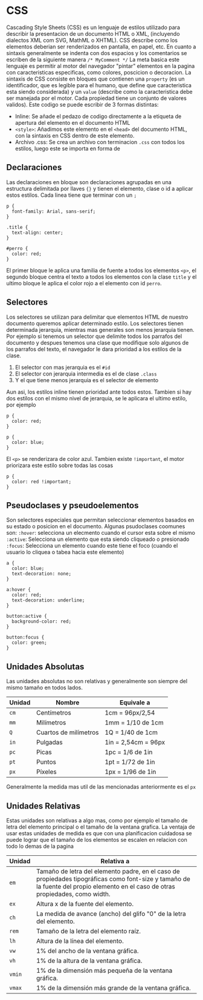 # CSS
Cascading Style Sheets (CSS) es un lenguaje de estilos utilizado para describir la presentacion de un documento HTML o XML, (incluyendo dialectos XML com SVG, MathML o XHTML). CSS describe como los elementos deberian ser renderizados en pantalla, en papel, etc.
En cuanto a sintaxis generalmente se indenta con dos espacios y los comentarios se escriben de la siguiente manera ```/* MyComment */```
La meta basica este lenguaje es permitir al motor del navegador "pintar" elementos en la pagina con caracteristicas especificas, como colores, poscicion o decoracion. La sintaxis de CSS consiste en bloques que contienen una ```property```  (es un identificador, que es legible para el humano, que define que caracteristica esta siendo considerada) y un ```value``` (describe como la caracteristica debe ser manejada por el motor. Cada propiedad tiene un conjunto de valores validos).
Este codigo se puede escribir de 3 formas distintas:
- Inline: Se añade el pedazo de codigo directamente a la etiqueta de apertura del elemento en el documento HTML
- ```<style>```: Añadimos este elemento en el ```<head>``` del documento HTML, con la sintaxis en CSS dentro de este elemento.
- Archivo .css: Se crea un archivo con terminacion ```.css``` con todos los estilos, luego este se importa en forma de 

## Declaraciones
Las declaraciones en bloque son declaraciones agrupadas en una estructura delimitada por llaves ```{}``` y tienen el elemento, clase o id a aplicar estos estilos. Cada linea tiene que terminar con un ```;```

```
p { 
  font-family: Arial, sans-serif; 
}

.title {
  text-align: center;
}

#perro {
  color: red;
}
```

El primer bloque le aplica una familia de fuente a todos los elementos ```<p>```, el segundo bloque centra el texto a todos los elementos con la clase ```title``` y el ultimo bloque le aplica el color rojo a el elemento con id ```perro```.

## Selectores
Los selectores se utilizan para delimitar que elementos HTML de nuestro documento queremos aplicar determinado estilo.
Los selectores tienen determinada jerarquia, mientras mas generales son menos jerarquia tienen. Por ejemplo si tenemos un selector que delimite todos los parrafos del documento y despues tenemos una clase que modifique solo algunos de los parrafos del texto, el navegador le dara prioridad a los estilos de la clase.

1. El selector con mas jerarquia es el ```#id```
2. El selector con jerarquia intermedia es el de clase ```.class```
3. Y el que tiene menos jerarquia es el selector de elemento

Aun asi, los estilos inline tienen prioridad ante todos estos. Tambien si hay dos estilos con el mismo nivel de jerarquia, se le aplicara el ultimo estilo, por ejemplo

```
p {
  color: red;
}

p {
  color: blue;
}
```

El ```<p>``` se renderizara de color azul.
Tambien existe ```!important```, el motor priorizara este estilo sobre todas las cosas

```
p { 
  color: red !important; 
}
```

## Pseudoclases y pseudoelementos
Son selectores especiales que permitan seleccionar elementos basados en su estado o posicion en el documento.
Algunas psudoclases coomunes son:
```:hover```: selecciona un elecmento cuando el cursor esta sobre el mismo
```:active```: Selecciona un elemento que esta siendo cliqueado o presionado
```:focus```: Selecciona un elemento cuando este tiene el foco (cuando el usuario lo cliquea o tabea hacia este elemento)

```
a {
  color: blue;
  text-decoration: none;
}

a:hover {
  color: red;
  text-decoration: underline;
}
  
button:active { 
  background-color: red; 
}

button:focus { 
  color: green; 
}
```


## Unidades Absolutas
Las unidades absolutas no son relativas y generalmente son siempre del mismo tamaño en todos lados.

<table>
  <thead>
    <tr>
      <th>Unidad</th>
      <th>Nombre</th>
      <th>Equivale a</th>
    </tr>
  </thead>
  <tbody>
    <tr>
      <td><code>cm</code></td>
      <td>Centímetros</td>
      <td>1cm = 96px/2,54</td>
    </tr>
    <tr>
      <td><code>mm</code></td>
      <td>Milímetros</td>
      <td>1mm = 1/10 de 1cm</td>
    </tr>
    <tr>
      <td><code>Q</code></td>
      <td>Cuartos de milímetros</td>
      <td>1Q = 1/40 de 1cm</td>
    </tr>
    <tr>
      <td><code>in</code></td>
      <td>Pulgadas</td>
      <td>1in = 2,54cm = 96px</td>
    </tr>
    <tr>
      <td><code>pc</code></td>
      <td>Picas</td>
      <td>1pc = 1/6 de 1in</td>
    </tr>
    <tr>
      <td><code>pt</code></td>
      <td>Puntos</td>
      <td>1pt = 1/72 de 1in</td>
    </tr>
    <tr>
      <td><code>px</code></td>
      <td>Píxeles</td>
      <td>1px = 1/96 de 1in</td>
    </tr>
  </tbody>
</table>

Generalmente la medida mas util de las mencionadas anteriormente es el ```px```

## Unidades Relativas
Estas unidades son relativas a algo mas, como por ejemplo el tamaño de letra del elemento principal o el tamaño de la ventana grafica. La ventaja de usar estas unidades de medida es que con una planificacion cuidadosa se puede lograr que el tamaño de los elementos se escalen en relacion con todo lo demas de la pagina

<table>
  <thead>
    <tr>
      <th>Unidad</th>
      <th>Relativa a</th>
    </tr>
  </thead>
  <tbody>
    <tr>
      <td><code>em</code></td>
      <td>Tamaño de letra del elemento padre, en el caso de propiedades tipográficas como font-size y tamaño de la fuente del propio elemento en el caso de otras propiedades, como width.</td>
    </tr>
    <tr>
      <td><code>ex</code></td>
      <td>Altura x de la fuente del elemento.</td>
    </tr>
    <tr>
      <td><code>ch</code></td>
      <td>La medida de avance (ancho) del glifo "0" de la letra del elemento.</td>
    </tr>
    <tr>
      <td><code>rem</code></td>
      <td>Tamaño de la letra del elemento raíz.</td>
    </tr>
    <tr>
      <td><code>lh</code></td>
      <td>Altura de la línea del elemento.</td>
    </tr>
    <tr>
      <td><code>vw</code></td>
      <td>1% del ancho de la ventana gráfica.</td>
    </tr>
    <tr>
      <td><code>vh</code></td>
      <td>1% de la altura de la ventana gráfica.</td>
    </tr>
    <tr>
      <td><code>vmin</code></td>
      <td>1% de la dimensión más pequeña de la ventana gráfica.</td>
    </tr>
    <tr>
      <td><code>vmax</code></td>
      <td>1% de la dimensión más grande de la ventana gráfica.</td>
    </tr>
  </tbody>
</table>
